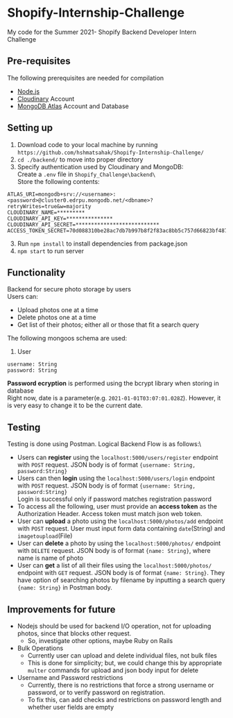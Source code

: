 # Shopify-Internship-Challenge
My code for the Summer 2021- Shopify Backend Developer Intern Challenge

## Pre-requisites
The following prerequisites are needed for compilation
- [Node.js](https://nodejs.org/en/)
- [Cloudinary](https://cloudinary.com/) Account
- [MongoDB Atlas](https://www.mongodb.com/cloud/atlas) Account and Database

## Setting up
1. Download code to your local machine by running `https://github.com/hshmatsahak/Shopify-Internship-Challenge/`
2. `cd ./backend/` to move into proper directory
3. Specify authentication used by Cloudinary and MongoDB:\
Create a `.env` file in `Shopify_Challenge\backend\`  
Store the following contents:
```
ATLAS_URI=mongodb+srv://<username>:<password>@cluster0.edrpu.mongodb.net/<dbname>?retryWrites=true&w=majority
CLOUDINARY_NAME=*********
CLOUDINARY_API_KEY=***************
CLOUDINARY_API_SECRET=***************************
ACCESS_TOKEN_SECRET=70d088310be28ac7db7b997b8f2f83ac8bb5c757d66823bf487be9a2cb4d7ebd566c480d3ffab985d537f9043624a0a6b3b6956ee8208d351c1ecfc0d02ad23b
```
3. Run `npm install` to install dependencies from package.json
4. `npm start` to run server

## Functionality
Backend for secure photo storage by users  
Users can:
- Upload photos one at a time
- Delete photos one at a time
- Get list of their photos; either all or those that fit a search query

The following mongoos schema are used:
1. User
```
username: String
password: String
```
**Password ecryption** is performed using the bcrypt library when storing in database\
Right now, date is a parameter(e.g. `2021-01-01T03:07:01.028Z`). However, it is very easy to change it to be the current date.

## Testing
Testing is done using Postman.
Logical Backend Flow is as follows:\
- Users can **register** using the `localhost:5000/users/register` endpoint with `POST` request. JSON body is of format `{username: String, password:String}`
- Users can then **login** using the `localhost:5000/users/login` endpoint with `POST` request. JSON body is of format `{username: String, password:String}`\
Login is successful only if password matches registration password
- To access all the following, user must provide an **access token** as the Authorization Header. Access token must match json web token.
- User can **upload** a photo using the `localhost:5000/photos/add` endpoint with `POST` request. User must input form data containing `date`(String) and `imagetoupload`(File)
- User can **delete** a photo by using the `localhost:5000/photos/` endpoint with `DELETE` request. JSON body is of format `{name: String}`, where name is name of photo
- User can **get** a list of all their files using the `localhost:5000/photos/` endpoint with `GET` request. JSON body is of format `{name: String}`. They have option of searching photos by filename by inputting a search query `{name: String}` in Postman body.

## Improvements for future
- Nodejs should be used for backend I/O operation, not for uploading photos, since that blocks other request. 
    - So, investigate other options, maybe Ruby on Rails
- Bulk Operations
    - Currently user can upload and delete individual files, not bulk files
    - This is done for simplicity; but, we could change this by appropriate `multer` commands for upload and json body input for delete
- Username and Password restrictions
    - Currently, there is no restrictions that force a strong username or password, or to verify password on registration.
    - To fix this, can add checks and restrictions on password length and whether user fields are empty



